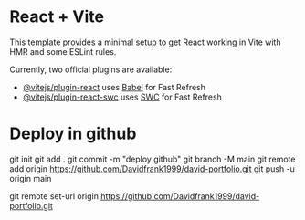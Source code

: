 # React + Vite

This template provides a minimal setup to get React working in Vite with HMR and some ESLint rules.

Currently, two official plugins are available:

- [@vitejs/plugin-react](https://github.com/vitejs/vite-plugin-react/blob/main/packages/plugin-react/README.md) uses [Babel](https://babeljs.io/) for Fast Refresh
- [@vitejs/plugin-react-swc](https://github.com/vitejs/vite-plugin-react-swc) uses [SWC](https://swc.rs/) for Fast Refresh



# Deploy in github


git init
git add .
git commit -m "deploy github"
git branch -M main
git remote add origin https://github.com/Davidfrank1999/david-portfolio.git
git push -u origin main

git remote set-url origin https://github.com/Davidfrank1999/david-portfolio.git

